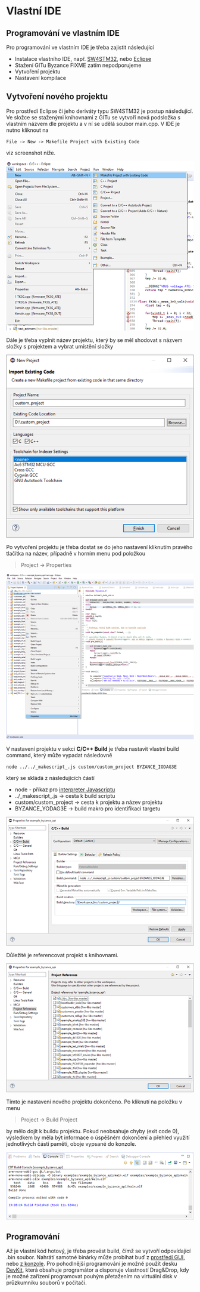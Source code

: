 # Vlastní IDE

## Programování ve vlastním IDE

Pro programování ve vlastním IDE je třeba zajistit následující

* Instalace vlastního IDE, např. [SW4STM32](http://www.st.com/en/development-tools/sw4stm32.html), nebo [Eclipse](https://www.eclipse.org/downloads/?)
* Stažení GITu Byzance FIXME zatím nepodporujeme
* Vytvoření projektu
* Nastavení kompilace

## Vytvoření nového projektu

Pro prostředí Eclipse či jeho deriváty typu SW4STM32 je postup následující. Ve složce se staženými knihovnami z GITu se vytvoří nová podsložka s vlastním názvem dle projektu a v ní se udělá soubor main.cpp. V IDE je nutno kliknout na

```text
File -> New -> Makefile Project with Existing Code
```

viz screenshot níže.

![](../../../.gitbook/assets/ide_new_project.png)

Dále je třeba vyplnit název projektu, který by se měl shodovat s názvem složky s projektem a vybrat umístění složky

![](../../../.gitbook/assets/import_project.png)

Po vytvoření projektu je třeba dostat se do jeho nastavení kliknutím pravého tlačítka na název, případně v horním menu pod položkou 

> Project -&gt; Properties

![](../../../.gitbook/assets/nastaveni_projektu.png)

V nastavení projektu v sekci **C/C++ Build** je třeba nastavit vlastní build command, který může vypadat následovně

```text
node ../../_makescript_.js custom/custom_project BYZANCE_IODAG3E
```

který se skládá z následujících částí

* node - příkaz pro [interpreter Javascriptu](https://nodejs.org/en/)
* ../\_makescript\_.js -&gt; cesta k build scriptu
* custom/custom\_project -&gt; cesta k projektu a název projektu
* BYZANCE\_YODAG3E -&gt; build makro pro identifikaci targetu

![](../../../.gitbook/assets/ide_custom_project.png)

Důležité je referencovat projekt s knihovnami.

![](../../../.gitbook/assets/ide_libs.png)

Tímto je nastavení nového projektu dokončeno. Po kliknutí na položku v menu

> Project -&gt; Build Project

by mělo dojít k buildu projektu. Pokud neobsahuje chyby \(exit code 0\), výsledkem by měla být informace o úspěšném dokončení a přehled využití jednotlivých částí paměti, oboje vypsané do konzole.

![](../../../.gitbook/assets/compile.PNG)

## Programování

Až je vlastní kód hotový, je třeba provést build, čímž se vytvoří odpovídající .bin soubor. Nahrátí samotné binárky může probíhat buď z [prostředí GUI](upload-kodu-z-gui.md), nebo [z konzole](upload-kodu-z-konzole.md). Pro pohodlnější programování je možné použít desku [DevKit](../../hardware/ostatni/devkitg3/), která obsahuje programátor a disponuje vlastností Drag&Drop, kdy je možné zařízení programovat pouhým přetažením na virtuální disk v průzkumníku souborů v počítači.

